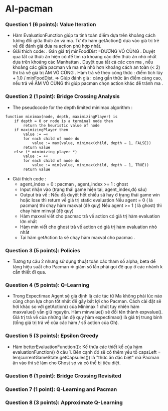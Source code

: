 # AI-pacman

### Question 1 (6 points): Value Iteration

- Hàm EvaluationFunction giúp ta tính toán điểm dựa trên khoảng cách tương đối giữa thức ăn và ma. Từ đó hàm getAction() dựa vào giá trị trẻ về để đánh giá đưa ra action phù hợp nhất.
- Giải thích code:
  . Gán giá trị minFoodDist =DƯƠNG VÔ CÙNG
  . Duyệt qua tất cả thức ăn hiện có để tìm ra khoảng các đến thức ăn nhỏ nhất dựa trên khoảng các Manhattan
  . Duyệt qua tất cả các con ma , nếu khoảng các giữa pacman và ma mà nhỏ hơn khoảng cách an toàn (< 2) thì trả về giá trị ÂM VÔ CÙNG
  . Hàm trả về theo công thức : điểm tích lũy + 1.0 / minFoodDist.
  => Giúp đánh giá : càng gần thức ăn điểm càng cao, nếu trả về ÂM VÔ CÙNG thì giúp pacman chọn action khác để tránh ma .

### Question 2 (1 point): Bridge Crossing Analysis

- The pseudocode for the depth limited minimax algorithm :

```
function minimax(node, depth, maximizingPlayer) is
    if depth = 0 or node is a terminal node then
        return the heuristic value of node
    if maximizingPlayer then
        value := −∞
        for each child of node do
            value := max(value, minimax(child, depth − 1, FALSE))
        return value
    else (* minimizing player *)
        value := +∞
        for each child of node do
            value := min(value, minimax(child, depth − 1, TRUE))
        return value
```

- Giải thích code :
  - agent_index = 0 : pacman , agent_index >= 1 : ghost
  - Input nhận vào (trạng thái game hiện tại, agent_index,độ sâu)
  - Output trả về :
    Nếu đã duyệt hết chiều sâ hay ở trạng thái game win hoặc lose thì return về giá trị static evaluation
    Nếu agent = 0 ( là pacman) thì chạy hàm maxval (đê quỵ)
    Nếu agent >= 1 ( là ghost) thì chay hàm minval (đệ quy)
  - Hàm maxval viết cho pacmac trả về action có giá trị hàm evaluation lớn nhất
  - Hàm min viết cho ghost trả về action có giá trị hàm evaluation nhỏ nhất
  - Tại hàm getAction ta sẽ chạy hàm maxval cho pacmac .

### Question 3 (5 points): Policies

- Tương tự câu 2 nhưng sử dụng thuật toán các tham số alpha, beta để tăng hiệu suất cho Pacman => giảm số lần phải gọi đệ quy ở các nhánh k cần thiết đi qua.

### Question 4 (5 points): Q-Learning

- Trong Expectimax Agent sẽ giả định là các tác tử Ma không phải lúc nào cũng chọn lựa chọn tốt nhất để gây bất lợi cho Pacman. Cách cài đặt sẽ hơi khác so với getAction() của Minimax 1 chút tuy nhiên hàm maxvalue() vẫn giữ nguyên. Hàm minvalue() sẽ đổi tên thành expvalue(). Giá trị trả về của những lần đệ quy hàm expectimax() là giá trị trung bình (tổng giá trị trả về của các hàm / số action của Gh).

### Question 5 (3 points): Epsilon Greedy

- Hàm betterEvaluationFunction()): Kế thừa các thiết kế của hàm evaluationFunction() ở câu 1. Bên cạnh đó sẽ có thêm yếu tố
  capsLeft = len(currentGameState.getCapsules()) là "thức ăn đặc biệt" mà Pacman ăn vào thì sẽ làm cho Ghost sợ và có thể bị tiêu diệt.

### Question 6 (1 point): Bridge Crossing Revisited
### Question 7 (1 point): Q-Learning and Pacman
### Question 8 (3 points): Approximate Q-Learning